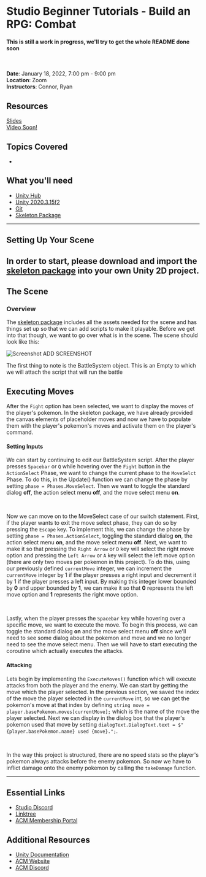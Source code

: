 # Studio Beginner Tutorials - Build an RPG: Combat

#### **This is still a work in progress, we'll try to get the whole README done soon** 
<br>

**Date**: January 18, 2022, 7:00 pm - 9:00 pm<br>
**Location**: Zoom<br>
**Instructors**: Connor, Ryan

## Resources
[Slides](https://docs.google.com/presentation/d/11wem-UyzL3qNAjySi4kznZZQPnx7d6gA_zXDun6X59s/edit?usp=sharing)<br>
[Video Soon!](Soon)
 
## Topics Covered
* 
 
## What you'll need
* [Unity Hub](https://unity.com/download)
* [Unity 2020.3.15f2](https://unity3d.com/unity/qa/lts-releases)
* [Git](https://git-scm.com/downloads)
* [Skeleton Package](https://drive.google.com/file/d/1_rJrWlnJ4S6iisUc1YaWXbiayqx7GPou/view?usp=sharing)

---

## Setting Up Your Scene
In order to start, please download and import the [skeleton package](https://drive.google.com/file/d/1_rJrWlnJ4S6iisUc1YaWXbiayqx7GPou/view?usp=sharing) into your own Unity 2D project.
---

## The Scene
### Overview
The [skeleton package](https://drive.google.com/file/d/1_rJrWlnJ4S6iisUc1YaWXbiayqx7GPou/view?usp=sharing) includes all the assets needed for the scene and has things set up so that we can add scripts to make it playable. Before we get into that though, we want to go over what is in the scene. The scene should look like this:

![Screenshot]() ADD SCREENSHOT<br>

The first thing to note is the BattleSystem object. This is an Empty to which we will attach the script that will run the battle

## Executing Moves
After the `Fight` option has been selected, we want to display the moves of the player's pokemon. In the skeleton package, we have already provided the canvas
elements of placeholder moves and now we have to populate them with the player's pokemon's moves and activate them on the player's command. 

#### Setting Inputs
We can start by continuing to edit our BattleSystem script. After the player presses `Spacebar` or `Q` while hovering over the `Fight` button in the `ActionSelect` Phase, we want to change the current phase to the `MoveSelct` Phase. To do this, in the Update() function we can change the phase by setting `phase = Phases.MoveSelect`. Then we want to toggle the standard dialog **off**, the action select menu **off**, and the move select menu **on**. 

<br>

Now we can move on to the MoveSelect case of our switch statement. First, if the player wants to exit the move select phase, they can do so by pressing the `Escape` key. To implement this, we can change the phase by setting `phase = Phases.ActionSelect`, toggling the standard dialog **on**, the action select menu **on**, and the move select menu **off**. Next, we want to make it so that pressing the `Right Arrow` or `D` key will select the right move option and pressing the `Left Arrow` or `A` key will select the left move option (there are only two moves per pokemon in this project). To do this, using our previously defined `currentMove` integer, we can increment the `currentMove` integer by 1 if the player presses a right input and decrement it by 1 if the player presses a left input. By making this integer lower bounded by **0** and upper bounded by **1**, we can make it so that **0** represents the left move option and **1** represents the right move option. 

<br>

Lastly, when the player presses the `Spacebar` key while hovering over a specific move, we want to execute the move. To begin this process, we can toggle the standard dialog **on** and the move select menu **off** since we'll need to see some dialog about the pokemon and move and we no longer need to see the move select menu. Then we will have to start executing the coroutine which actually executes the attacks. 

#### Attacking
Lets begin by implementing the `ExecuteMoves()` function which will execute attacks from both the player and the enemy. We can start by getting the move which the player selected. In the previous section, we saved the index of the move the player selected in the `currentMove` int, so we can get the pokemon's move at that index by defining `string move = player.basePokemon.moves[currentMove];` which is the name of the move the player selected. Next we can display in the dialog box that the player's pokemon used that move by setting `dialogText.DialogText.text = $"{player.basePokemon.name} used {move}.";`.

<br>

In the way this project is structured, there are no speed stats so the player's pokemon always attacks before the enemy pokemon. So now we have to inflict damage onto the enemy pokemon by calling the `takeDamage` function. 


---
## Essential Links
- [Studio Discord](https://discord.com/invite/bBk2Mcw)
- [Linktree](https://linktr.ee/acmstudio)
- [ACM Membership Portal](https://members.uclaacm.com/)
## Additional Resources
- [Unity Documentation](https://docs.unity3d.com/Manual/index.html)
- [ACM Website](https://www.uclaacm.com/)
- [ACM Discord](https://discord.com/invite/eWmzKsY)